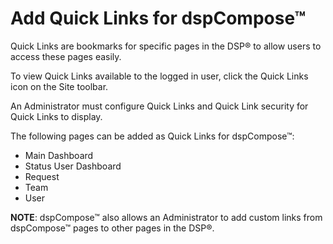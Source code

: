 # Add Quick Links for dspCompose™

Quick Links are bookmarks for specific pages in the DSP® to allow users
to access these pages easily.

To view Quick Links available to the logged in user, click the Quick
Links icon on the Site toolbar.

An Administrator must configure Quick Links and Quick Link security for
Quick Links to display.

The following pages can be added as Quick Links for dspCompose™:

  - Main Dashboard
  - Status User Dashboard
  - Request
  - Team
  - User

**NOTE**: dspCompose™ also allows an Administrator to add custom links
from dspCompose™ pages to other pages in the DSP®.
